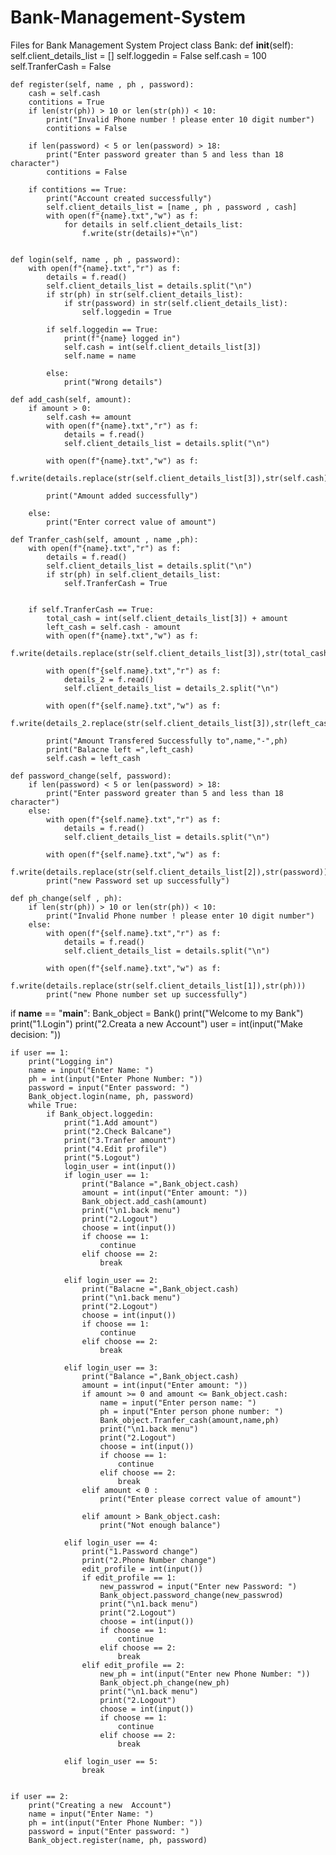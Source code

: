# Bank-Management-System
Files for Bank Management System Project 
class Bank:
    def __init__(self):
        self.client_details_list = []
        self.loggedin = False
        self.cash = 100
        self.TranferCash = False

    def register(self, name , ph , password):
        cash = self.cash
        contitions = True
        if len(str(ph)) > 10 or len(str(ph)) < 10:
            print("Invalid Phone number ! please enter 10 digit number")
            contitions = False

        if len(password) < 5 or len(password) > 18:
            print("Enter password greater than 5 and less than 18 character")
            contitions = False  
        
        if contitions == True:
            print("Account created successfully")
            self.client_details_list = [name , ph , password , cash]
            with open(f"{name}.txt","w") as f:
                for details in self.client_details_list:
                    f.write(str(details)+"\n")


    def login(self, name , ph , password):
        with open(f"{name}.txt","r") as f:
            details = f.read()
            self.client_details_list = details.split("\n")
            if str(ph) in str(self.client_details_list):
                if str(password) in str(self.client_details_list):
                    self.loggedin = True

            if self.loggedin == True:
                print(f"{name} logged in")
                self.cash = int(self.client_details_list[3])
                self.name = name
            
            else:
                print("Wrong details")
    
    def add_cash(self, amount):
        if amount > 0:
            self.cash += amount
            with open(f"{name}.txt","r") as f:
                details = f.read()
                self.client_details_list = details.split("\n")
            
            with open(f"{name}.txt","w") as f:
                f.write(details.replace(str(self.client_details_list[3]),str(self.cash)))

            print("Amount added successfully")

        else:
            print("Enter correct value of amount")

    def Tranfer_cash(self, amount , name ,ph):
        with open(f"{name}.txt","r") as f:
            details = f.read()
            self.client_details_list = details.split("\n")
            if str(ph) in self.client_details_list:
                self.TranferCash = True

        
        if self.TranferCash == True:
            total_cash = int(self.client_details_list[3]) + amount
            left_cash = self.cash - amount
            with open(f"{name}.txt","w") as f:
                f.write(details.replace(str(self.client_details_list[3]),str(total_cash)))

            with open(f"{self.name}.txt","r") as f:
                details_2 = f.read()
                self.client_details_list = details_2.split("\n")
            
            with open(f"{self.name}.txt","w") as f:
                f.write(details_2.replace(str(self.client_details_list[3]),str(left_cash)))

            print("Amount Transfered Successfully to",name,"-",ph)
            print("Balacne left =",left_cash)
            self.cash = left_cash
    
    def password_change(self, password):
        if len(password) < 5 or len(password) > 18:
            print("Enter password greater than 5 and less than 18 character")
        else:
            with open(f"{self.name}.txt","r") as f:
                details = f.read()
                self.client_details_list = details.split("\n")

            with open(f"{self.name}.txt","w") as f:
                f.write(details.replace(str(self.client_details_list[2]),str(password)))
            print("new Password set up successfully")
        
    def ph_change(self , ph):
        if len(str(ph)) > 10 or len(str(ph)) < 10:
            print("Invalid Phone number ! please enter 10 digit number")
        else:
            with open(f"{self.name}.txt","r") as f:
                details = f.read()
                self.client_details_list = details.split("\n")

            with open(f"{self.name}.txt","w") as f:
                f.write(details.replace(str(self.client_details_list[1]),str(ph)))
            print("new Phone number set up successfully")



if __name__ == "__main__":
    Bank_object = Bank()
    print("Welcome to my Bank")
    print("1.Login")
    print("2.Creata a new Account")
    user = int(input("Make decision: "))

    if user == 1:
        print("Logging in")
        name = input("Enter Name: ")
        ph = int(input("Enter Phone Number: "))
        password = input("Enter password: ")
        Bank_object.login(name, ph, password)
        while True:
            if Bank_object.loggedin:
                print("1.Add amount")
                print("2.Check Balcane")
                print("3.Tranfer amount")
                print("4.Edit profile")
                print("5.Logout")
                login_user = int(input())
                if login_user == 1:
                    print("Balance =",Bank_object.cash)
                    amount = int(input("Enter amount: "))
                    Bank_object.add_cash(amount)
                    print("\n1.back menu")
                    print("2.Logout")
                    choose = int(input())
                    if choose == 1:
                        continue
                    elif choose == 2:
                        break
                
                elif login_user == 2:
                    print("Balacne =",Bank_object.cash)
                    print("\n1.back menu")
                    print("2.Logout")
                    choose = int(input())
                    if choose == 1:
                        continue
                    elif choose == 2:
                        break

                elif login_user == 3:
                    print("Balance =",Bank_object.cash)
                    amount = int(input("Enter amount: "))
                    if amount >= 0 and amount <= Bank_object.cash:
                        name = input("Enter person name: ")
                        ph = input("Enter person phone number: ")
                        Bank_object.Tranfer_cash(amount,name,ph)
                        print("\n1.back menu")
                        print("2.Logout")
                        choose = int(input())
                        if choose == 1:
                            continue
                        elif choose == 2:
                            break
                    elif amount < 0 :
                        print("Enter please correct value of amount")

                    elif amount > Bank_object.cash:
                        print("Not enough balance")

                elif login_user == 4:
                    print("1.Password change")
                    print("2.Phone Number change")
                    edit_profile = int(input())
                    if edit_profile == 1:
                        new_passwrod = input("Enter new Password: ")
                        Bank_object.password_change(new_passwrod)
                        print("\n1.back menu")
                        print("2.Logout")
                        choose = int(input())
                        if choose == 1:
                            continue
                        elif choose == 2:
                            break
                    elif edit_profile == 2:
                        new_ph = int(input("Enter new Phone Number: "))
                        Bank_object.ph_change(new_ph)
                        print("\n1.back menu")
                        print("2.Logout")
                        choose = int(input())
                        if choose == 1:
                            continue
                        elif choose == 2:
                            break

                elif login_user == 5:
                    break
                        
                
    if user == 2:
        print("Creating a new  Account")
        name = input("Enter Name: ")
        ph = int(input("Enter Phone Number: "))
        password = input("Enter password: ")
        Bank_object.register(name, ph, password)
